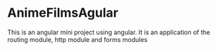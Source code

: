 # AnimeFilmsAgular
This is an angular mini project using angular. It is an application of the routing module, http module and forms modules
